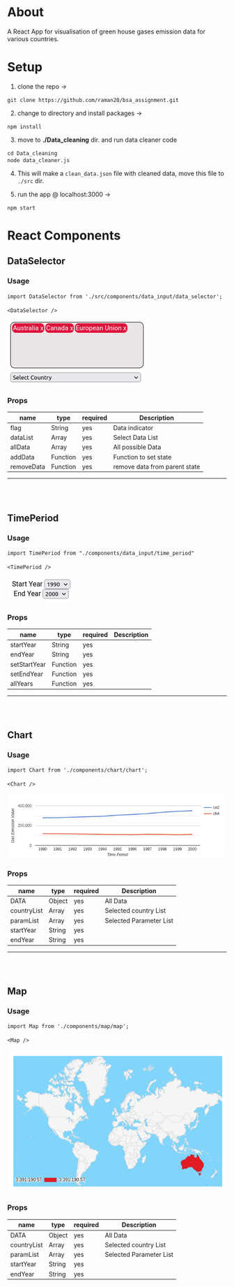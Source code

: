 # About

A React App for visualisation of green house gases emission data for various countries. 

# Setup

1. clone the repo -> <br/>
```
git clone https://github.com/raman20/bsa_assignment.git
```

2. change to directory and install packages -> <br/>
```
npm install
```

3. move to <b>./Data_cleaning</b> dir. and run data cleaner code<br/>
```
cd Data_cleaning
node data_cleaner.js
```
4. This will make a ```clean_data.json``` file with cleaned data, move this file to ```./src``` dir.

5. run the app @ localhost:3000 -><br>
```
npm start
```

# React Components

## DataSelector

### Usage
```
import DataSelector from './src/components/data_input/data_selector';

<DataSelector />
```

![DataSelector](./markdown_images/data_selector.png "Country Selector")



### Props

| name | type | required | Description |
| ---- | ----- |---------|-------------|
| flag | String | yes |  Data indicator| 
| dataList | Array | yes | Select Data List |
| allData | Array | yes | All possible Data |
| addData | Function | yes | Function to set state |
| removeData | Function| yes | remove data from parent state |
<hr/><br/><br/>

## TimePeriod
### Usage
```
import TimePeriod from "./components/data_input/time_period"

<TimePeriod />
```

![Time Period Selector](./markdown_images/time.png "Time period Selector")

### Props

| name | type | required | Description |
| ---- | ----- |---------|-------------|
| startYear | String | yes |  | 
| endYear | String | yes |  |
| setStartYear | Function | yes |  |
| setEndYear | Function | yes |  |
| allYears | Function| yes |  |
<hr/><br/><br/>


## Chart
### Usage
```
import Chart from './components/chart/chart';

<Chart />
```
![Chart Image](./markdown_images/chart.png "Line Chart")

### Props

| name | type | required | Description |
| ---- | ----- |---------|-------------|
| DATA | Object | yes |  All Data | 
| countryList | Array | yes | Selected country List |
| paramList | Array | yes | Selected Parameter List |
| startYear | String | yes | |
| endYear | String | yes |  |
<hr/><br/><br/>


## Map
### Usage
```
import Map from './components/map/map';

<Map />
```
![Map Image](./markdown_images/map.png "Geo Map")

### Props

| name | type | required | Description |
| ---- | ----- |---------|-------------|
| DATA | Object | yes |  All Data | 
| countryList | Array | yes | Selected country List |
| paramList | Array | yes | Selected Parameter List |
| startYear | String | yes | |
| endYear | String | yes |  |